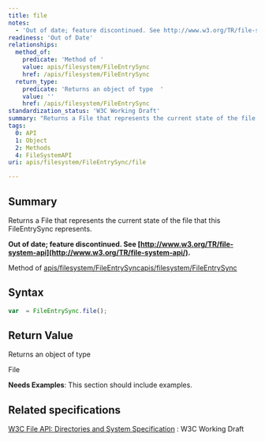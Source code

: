 ```yaml
---
title: file
notes:
  - 'Out of date; feature discontinued. See http://www.w3.org/TR/file-system-api/.'
readiness: 'Out of Date'
relationships:
  method_of:
    predicate: 'Method of '
    value: apis/filesystem/FileEntrySync
    href: /apis/filesystem/FileEntrySync
  return_type:
    predicate: 'Returns an object of type  '
    value: ''
    href: /apis/filesystem/FileEntrySync
standardization_status: 'W3C Working Draft'
summary: "Returns a File that represents the current state of the file that this FileEntrySync represents.\n"
tags:
  0: API
  1: Object
  2: Methods
  4: FileSystemAPI
uri: apis/filesystem/FileEntrySync/file

---
```

## <span>Summary</span>

Returns a File that represents the current state of the file that this FileEntrySync represents.

**Out of date; feature discontinued. See [http://www.w3.org/TR/file-system-api](http://www.w3.org/TR/file-system-api/).**

Method of [apis/filesystem/FileEntrySync](/apis/filesystem/FileEntrySync)[apis/filesystem/FileEntrySync](/apis/filesystem/FileEntrySync)

## <span>Syntax</span>

``` js
var  = FileEntrySync.file();
```

## <span>Return Value</span>

Returns an object of type<span></span>

File

**Needs Examples**: This section should include examples.

## <span>Related specifications</span>

[W3C File API: Directories and System Specification](http://dev.w3.org/2009/dap/file-system/pub/FileSystem/)
:   W3C Working Draft
